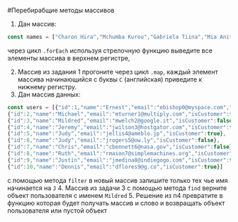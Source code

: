 #Перебирабщие методы массивов

1. Дан массив:

```javascript
const names = ["Charon Hira","Mchumba Kurou","Gabriela Tiina","Mia Anita","Aukusti Hughard","Célestine Ursula","Cyrilla Gráinne","Ophelia Vashti","Toirdelbach Mojca"]
```

через цикл `.forEach` используя стрелочную функцию выведите все элементы массива в верхнем регистре,  

2. Массив из задания 1 прогоните через цикл `.map`, каждый элемент массива начинающийся с буквы `C` (английская) приведите к нижнему регистру.
3. Дан массив данных:

```javascript
const users = [{"id":1,"name":"Ernest","email":"ebishop0@myspace.com","isCustomer":false},
{"id":2,"name":"Michael","email":"mturner1@multiply.com","isCustomer":false},
{"id":3,"name":"Mildred","email":"mwelch2@google.it","isCustomer":false},
{"id":4,"name":"Jeremy","email":"jwilson3@hostgator.com","isCustomer":false},
{"id":5,"name":"Judy","email":"jellis4@ameblo.jp","isCustomer":true},
{"id":6,"name":"Judy","email":"jrogers5@ow.ly","isCustomer":false},
{"id":7,"name":"Chris","email":"cbennett6@nasa.gov","isCustomer":false},
{"id":8,"name":"Ruth","email":"rmason7@simplemachines.org","isCustomer":true},
{"id":9,"name":"Justin","email":"jmedina8@indiegogo.com","isCustomer":true},
{"id":10,"name":"Dennis","email":"dflores9@g.co","isCustomer":true}]
```

с помощью метода `filter` в новый массив запишите только тех чье имя начинается на `J`
4. Массив из задачи 3 с помощью метода `find` верните объект пользователя с именем `Mildred`
5. Решение из п4 превратите в функцию которая будет получать массив и слово и возвращать объект пользователя или пустой объект